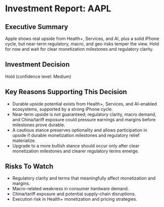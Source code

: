 # Investment Report: AAPL
## Executive Summary
Apple shows real upside from Health+, Services, and AI, plus a solid iPhone cycle, but near-term regulatory, macro, and geo risks temper the view. Hold for now and wait for clear monetization milestones and regulatory clarity.

## Investment Decision
Hold (confidence level: Medium)

## Key Reasons Supporting This Decision
- Durable upside potential exists from Health+, Services, and AI-enabled ecosystems, supported by a strong iPhone cycle.
- Near-term upside is not guaranteed; regulatory clarity, macro demand, and China/tariff exposure could pressure earnings and margins before milestones prove durable.
- A cautious stance preserves optionality and allows participation in upside if durable monetization milestones and regulatory relief materialize.
- Upgrade to a more bullish stance should occur only after clear monetization milestones and clearer regulatory terms emerge.

## Risks To Watch
- Regulatory clarity and terms that meaningfully affect monetization and margins.
- Macro-related weakness in consumer hardware demand.
- China/tariff exposure and potential supply-chain disruptions.
- Execution risk in Health+ monetization and pricing strategies.